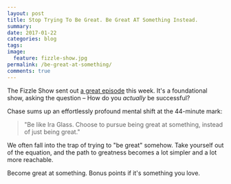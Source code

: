 ```yaml
---
layout: post
title: Stop Trying To Be Great. Be Great AT Something Instead.
summary: 
date: 2017-01-22
categories: blog
tags: 
image: 
  feature: fizzle-show.jpg
permalink: /be-great-at-something/
comments: true
---
```



The Fizzle Show sent out <a href="https://fizzle.co/sparkline/become-successful-seriously-fs198">a great episode</a> this week. It's a foundational show, asking the question – How do you <em>actually</em> be successful?

Chase sums up an effortlessly profound mental shift at the 44-minute mark:
<blockquote>"Be like Ira Glass. Choose to pursue being great at something, instead of just being great."</blockquote>
We often fall into the trap of trying to "be great" somehow. Take yourself out of the equation, and the path to greatness becomes a lot simpler and a lot more reachable.

Become great at something. Bonus points if it's something you love.
